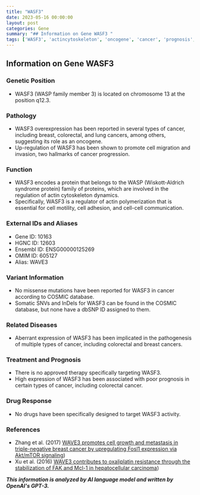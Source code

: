 ```yaml
---
title: "WASF3"
date: 2023-05-16 00:00:00
layout: post
categories: Gene
summary: "## Information on Gene WASF3 "
tags: ['WASF3', 'actincytoskeleton', 'oncogene', 'cancer', 'prognosis', 'cellmotility', 'celladhesion', 'drugresponse']
---
```


## Information on Gene WASF3 

### Genetic Position

* WASF3 (WASP family member 3) is located on chromosome 13 at the position q12.3.

### Pathology

* WASF3 overexpression has been reported in several types of cancer, including breast, colorectal, and lung cancers, among others, suggesting its role as an oncogene. 
* Up-regulation of WASF3 has been shown to promote cell migration and invasion, two hallmarks of cancer progression.

### Function

* WASF3 encodes a protein that belongs to the WASP (Wiskott-Aldrich syndrome protein) family of proteins, which are involved in the regulation of actin cytoskeleton dynamics.
* Specifically, WASF3 is a regulator of actin polymerization that is essential for cell motility, cell adhesion, and cell-cell communication.

### External IDs and Aliases

* Gene ID: 10163
* HGNC ID: 12603
* Ensembl ID: ENSG00000125269
* OMIM ID: 605127
* Alias: WAVE3

### Variant Information

* No missense mutations have been reported for WASF3 in cancer according to COSMIC database.
* Somatic SNVs and InDels for WASF3 can be found in the COSMIC database, but none have a dbSNP ID assigned to them.

### Related Diseases

* Aberrant expression of WASF3 has been implicated in the pathogenesis of multiple types of cancer, including colorectal and breast cancers.

### Treatment and Prognosis

* There is no approved therapy specifically targeting WASF3.
* High expression of WASF3 has been associated with poor prognosis in certain types of cancer, including colorectal cancer.

### Drug Response

* No drugs have been specifically designed to target WASF3 activity.

### References

* Zhang et al. (2017) [WAVE3 promotes cell growth and metastasis in triple-negative breast cancer by upregulating Fosl1 expression via Akt/mTOR signaling](https://doi.org/10.1038/cddis.2016.468))
* Xu et al. (2016) [WAVE3 contributes to oxaliplatin resistance through the stabilization of FAK and Mcl-1 in hepatocellular carcinoma](https://doi.org/10.1016/j.canlet.2016.07.034))

**_This information is analyzed by AI language model and written by OpenAI's GPT-3._**